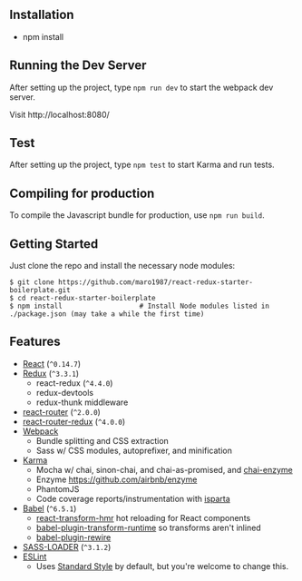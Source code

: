 Installation
--------------------------------------
* npm install

Running the Dev Server
--------------------------------------
After setting up the project, type `npm run dev` to start the webpack dev server.

Visit http://localhost:8080/

Test
--------------------------------------
After setting up the project, type `npm test` to start Karma and run tests.

Compiling for production
---------------------------------------
To compile the Javascript bundle for production, use `npm run build`.

Getting Started
---------------

Just clone the repo and install the necessary node modules:

```shell
$ git clone https://github.com/maro1987/react-redux-starter-boilerplate.git
$ cd react-redux-starter-boilerplate
$ npm install                   # Install Node modules listed in ./package.json (may take a while the first time)
```

Features
--------

* [React](https://github.com/facebook/react) (`^0.14.7`)
* [Redux](https://github.com/rackt/redux) (`^3.3.1`)
  * react-redux (`^4.4.0`)
  * redux-devtools
  * redux-thunk middleware
* [react-router](https://github.com/rackt/react-router) (`^2.0.0`)
* [react-router-redux](https://github.com/rackt/react-router-redux) (`^4.0.0`)
* [Webpack](https://github.com/webpack/webpack)
  * Bundle splitting and CSS extraction
  * Sass w/ CSS modules, autoprefixer, and minification
* [Karma](https://github.com/karma-runner/karma)
  * Mocha w/ chai, sinon-chai, and chai-as-promised, and [chai-enzyme](https://github.com/producthunt/chai-enzyme)
  * Enzyme https://github.com/airbnb/enzyme
  * PhantomJS
  * Code coverage reports/instrumentation with [isparta](https://github.com/deepsweet/isparta-loader)
* [Babel](https://github.com/babel/babel) (`^6.5.1`)
  * [react-transform-hmr](https://github.com/gaearon/react-transform-hmr) hot reloading for React components
  * [babel-plugin-transform-runtime](https://www.npmjs.com/package/babel-plugin-transform-runtime) so transforms aren't inlined
  * [babel-plugin-rewire](https://github.com/speedskater/babel-plugin-rewire)
* [SASS-LOADER](https://github.com/jtangelder/sass-loader) (`^3.1.2`)
* [ESLint](http://eslint.org)
  * Uses [Standard Style](https://github.com/feross/standard) by default, but you're welcome to change this.

